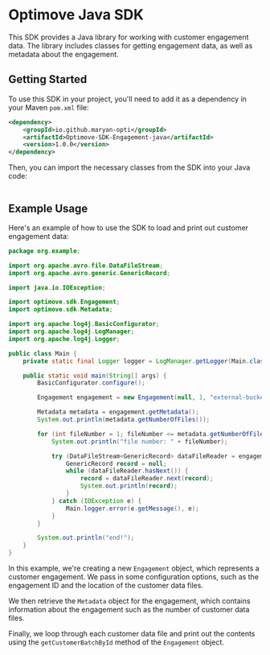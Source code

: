# Optimove Java SDK

This SDK provides a Java library for working with customer engagement data. The library includes classes for getting engagement data, as well as metadata about the engagement.

## Getting Started

To use this SDK in your project, you'll need to add it as a dependency in your Maven `pom.xml` file:

```xml
<dependency>
    <groupId>io.github.maryan-opti</groupId>
    <artifactId>Optimove-SDK-Engagement-java</artifactId>
    <version>1.0.0</version>
</dependency>
```
Then, you can import the necessary classes from the SDK into your Java code:

```java


```

## Example Usage
Here's an example of how to use the SDK to load and print out customer engagement data:

```java
package org.example;

import org.apache.avro.file.DataFileStream;
import org.apache.avro.generic.GenericRecord;

import java.io.IOException;

import optimove.sdk.Engagement;
import optimove.sdk.Metadata;

import org.apache.log4j.BasicConfigurator;
import org.apache.log4j.LogManager;
import org.apache.log4j.Logger;

public class Main {
    private static final Logger logger = LogManager.getLogger(Main.class);

    public static void main(String[] args) {
        BasicConfigurator.configure();

        Engagement engagement = new Engagement(null, 1, "external-bucket", "file-name/customers", "file-path/metadata_286384", logger);

        Metadata metadata = engagement.getMetadata();
        System.out.println(metadata.getNumberOfFiles());

        for (int fileNumber = 1; fileNumber <= metadata.getNumberOfFiles(); fileNumber++) {
            System.out.println("file number: " + fileNumber);

            try (DataFileStream<GenericRecord> dataFileReader = engagement.getCustomerBatchById(fileNumber)) {
                GenericRecord record = null;
                while (dataFileReader.hasNext()) {
                    record = dataFileReader.next(record);
                    System.out.println(record);
                }
            } catch (IOException e) {
                Main.logger.error(e.getMessage(), e);
            }
        }

        System.out.println("end!");
    }
}

```

In this example, we're creating a new `Engagement` object, which represents a customer engagement. We pass in some configuration options, such as the engagement ID and the location of the customer data files.

We then retrieve the `Metadata` object for the engagement, which contains information about the engagement such as the number of customer data files.

Finally, we loop through each customer data file and print out the contents using the `getCustomerBatchById` method of the `Engagement` object.
